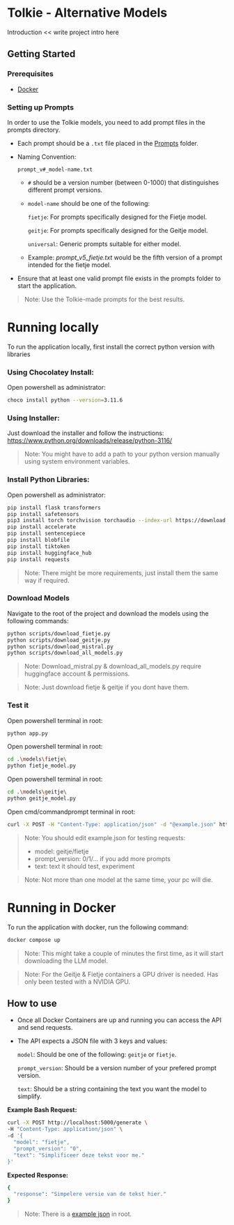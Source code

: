 # Tolkie - Alternative Models

Introduction << write project intro here

## Getting Started

### Prerequisites

- [Docker](https://www.docker.com/products/docker-desktop/)

### Setting up Prompts
In order to use the Tolkie models, you need to add prompt files in the prompts directory.

- Each prompt should be a `.txt` file placed in the [Prompts](./prompts/) folder.

- Naming Convention: 
    ```
    prompt_v#_model-name.txt
    ```
    - `#` should be a version number (between 0-1000) that distinguishes different prompt versions.
    - `model-name` should be one of the following:

        `fietje`: For prompts specifically designed for the Fietje model.

        `geitje`: For prompts specifically designed for the Geitje model.

        `universal`: Generic prompts suitable for either model.
    - Example: *prompt_v5_fietje.txt* would be the fifth version of a prompt intended for the fietje model.

- Ensure that at least one valid prompt file exists in the prompts folder to start the application.

> Note: Use the Tolkie-made prompts for the best results.

# Running locally
To run the application locally, first install the correct python version with libraries

### Using Chocolatey Install:
Open powershell as administrator:
```bash 
choco install python --version=3.11.6
```

### Using Installer:
Just download the installer and follow the instructions:
https://www.python.org/downloads/release/python-3116/
> Note: You might have to add a path to your python version manually using system environment variables.

### Install Python Libraries:
Open powershell as administrator:
```bash 
pip install flask transformers
pip install safetensors
pip3 install torch torchvision torchaudio --index-url https://download.pytorch.org/whl/cu124 #<<< CHANGE TO YOUR OWN VERSION
pip install accelerate
pip install sentencepiece
pip install blobfile
pip install tiktoken
pip install huggingface_hub
pip install requests
```
> Note: There might be more requirements, just install them the same way if required.

### Download Models
Navigate to the root of the project and download the models using the following commands:

```bash 
python scripts/download_fietje.py
python scripts/download_geitje.py
python scripts/download_mistral.py
python scripts/download_all_models.py
```

> Note: Download_mistral.py & download_all_models.py require huggingface account & permissions.

> Note: Just download fietje & geitje if you dont have them.

### Test it
Open powershell terminal in root:
```bash
python app.py
```

Open powershell terminal in root:
```bash
cd .\models\fietje\
python fietje_model.py
```

Open powershell terminal in root:
```bash
cd .\models\geitje\
python geitje_model.py
```

Open cmd/commandprompt terminal in root: 
```bash
curl -X POST -H "Content-Type: application/json" -d "@example.json" http://localhost:8002/generate
```
> Note: You should edit example.json for testing requests:
> - model: geitje/fietje
> - prompt_version: 0/1/... if you add more prompts
> - text: text it should test, experiment

> Note: Not more than one model at the same time, your pc will die.

# Running in Docker
To run the application with docker, run the following command:

```bash
docker compose up
```
> Note: This might take a couple of minutes the first time, as it will start downloading the LLM model.

> Note: For the Geitje & Fietje containers a GPU driver is needed. Has only been tested with a NVIDIA GPU.

## How to use
- Once all Docker Containers are up and running you can access the API and send requests. 

- The API expects a JSON file with 3 keys and values:

    `model`: Should be one of the following: `geitje` or `fietje`.

    `prompt_version`: Should be a version number of your prefered prompt version.

    `text`: Should be a string containing the text you want the model to simplify.

__Example Bash Request:__
```bash
curl -X POST http://localhost:5000/generate \
-H "Content-Type: application/json" \
-d '{
  "model": "fietje",
  "prompt_version": "0",
  "text": "Simplificeer deze tekst voor me."
}'
```
__Expected Response:__
```bash
{
  "response": "Simpelere versie van de tekst hier."
}
```

> Note: There is a [example json](./example.json) in root.
